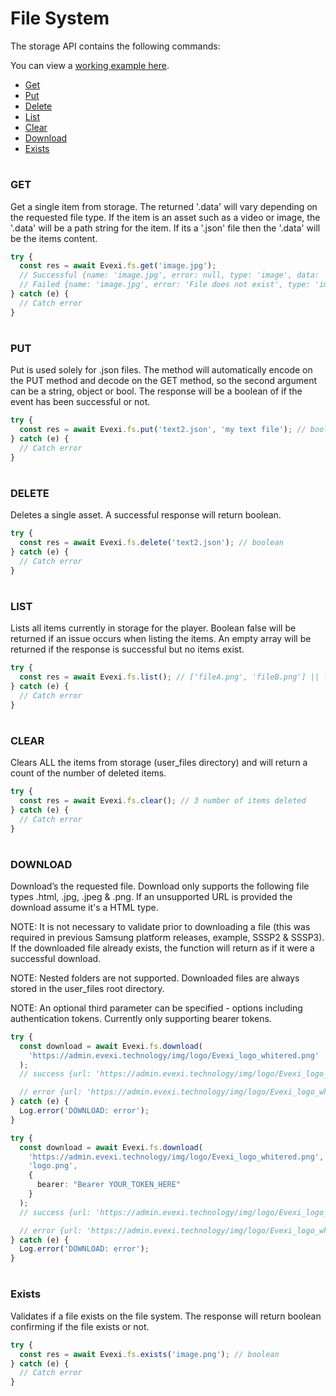 # File System

The storage API contains the following commands:

You can view a [working example here](./src/index.ts).

- [Get](#get)
- [Put](#put)
- [Delete](#delete)
- [List](#list)
- [Clear](#clear)
- [Download](#download)
- [Exists](#exists)

#

### GET

Get a single item from storage. The returned '.data' will vary depending on the requested file type. If the item is an asset such as a video or image, the '.data' will be a path string for the item. If its a '.json' file then the '.data' will be the items content.

```typescript
try {
  const res = await Evexi.fs.get('image.jpg');
  // Successful {name: 'image.jpg', error: null, type: 'image', data: '/mtd_down/common/MrPlayer/user_files/image.jpg'}
  // Failed {name: 'image.jpg', error: 'File does not exist', type: 'image', data: null}
} catch (e) {
  // Catch error
}
```

#

### PUT

Put is used solely for .json files. The method will automatically encode on the PUT method and decode on the GET method, so the second argument can be a string, object or bool. The response will be a boolean of if the event has been successful or not.

```typescript
try {
  const res = await Evexi.fs.put('text2.json', 'my text file'); // boolean
} catch (e) {
  // Catch error
}
```

#

### DELETE

Deletes a single asset. A successful response will return boolean.

```typescript
try {
  const res = await Evexi.fs.delete('text2.json'); // boolean
} catch (e) {
  // Catch error
}
```

#

### LIST

Lists all items currently in storage for the player.
Boolean false will be returned if an issue occurs when listing the items.
An empty array will be returned if the response is successful but no items exist.

```typescript
try {
  const res = await Evexi.fs.list(); // ['fileA.png', 'fileB.png'] || false
} catch (e) {
  // Catch error
}
```

#

### CLEAR

Clears ALL the items from storage (user_files directory) and will return a count of the number of deleted items.

```typescript
try {
  const res = await Evexi.fs.clear(); // 3 number of items deleted
} catch (e) {
  // Catch error
}
```

#

### DOWNLOAD

Download’s the requested file. Download only supports the following file types .html, .jpg, .jpeg & .png. If an unsupported URL is provided the download assume it's a HTML type.

NOTE: It is not necessary to validate prior to downloading a file (this was required in previous Samsung platform releases, example, SSSP2 & SSSP3). If the downloaded file already exists, the function will return as if it were a successful download.

NOTE: Nested folders are not supported. Downloaded files are always stored in the user_files root directory.

NOTE: An optional third parameter can be specified - options including authentication tokens. Currently only supporting bearer tokens.

```typescript
try {
  const download = await Evexi.fs.download(
    'https://admin.evexi.technology/img/logo/Evexi_logo_whitered.png'
  );
  // success {url: 'https://admin.evexi.technology/img/logo/Evexi_logo_whitered.png', data: '/mtd_down/common/MrPlayer/user_files/mrx.png', error: null}

  // error {url: 'https://admin.evexi.technology/img/logo/Evexi_logo_whitered.png', data: null, error: 'file download failed'}
} catch (e) {
  Log.error('DOWNLOAD: error');
}
```

```typescript
try {
  const download = await Evexi.fs.download(
    'https://admin.evexi.technology/img/logo/Evexi_logo_whitered.png',
    'logo.png',
    {
      bearer: "Bearer YOUR_TOKEN_HERE"
    }
  );
  // success {url: 'https://admin.evexi.technology/img/logo/Evexi_logo_whitered.png', data: '/mtd_down/common/MrPlayer/user_files/mrx.png', error: null}

  // error {url: 'https://admin.evexi.technology/img/logo/Evexi_logo_whitered.png', data: null, error: 'file download failed'}
} catch (e) {
  Log.error('DOWNLOAD: error');
}
```


#

### Exists

Validates if a file exists on the file system. The response will return boolean confirming if the file exists or not.

```typescript
try {
  const res = await Evexi.fs.exists('image.png'); // boolean
} catch (e) {
  // Catch error
}
```
